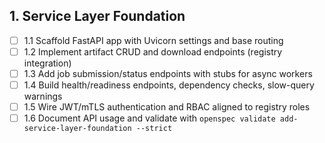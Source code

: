 ## 1. Service Layer Foundation
- [ ] 1.1 Scaffold FastAPI app with Uvicorn settings and base routing
- [ ] 1.2 Implement artifact CRUD and download endpoints (registry integration)
- [ ] 1.3 Add job submission/status endpoints with stubs for async workers
- [ ] 1.4 Build health/readiness endpoints, dependency checks, slow-query warnings
- [ ] 1.5 Wire JWT/mTLS authentication and RBAC aligned to registry roles
- [ ] 1.6 Document API usage and validate with `openspec validate add-service-layer-foundation --strict`
